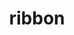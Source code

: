 ---
layout: smileys&emotion
title: ribbon
emoji: ribbon
permalink: 🎀.html
image: assets/img/3moji/ribbon.png
---